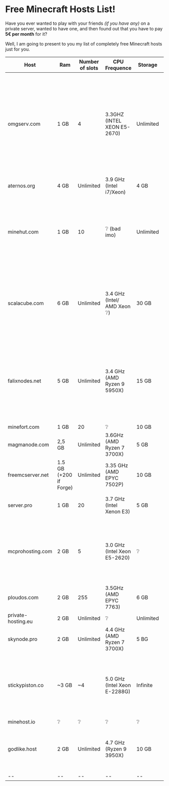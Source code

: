 # Free Minecraft Hosts List!

Have you ever wanted to play with your friends *(if you have any)* on a private server, wanted to have one, and then found out that you have to pay **5€ per month** for it?

 Well, I am going to present to you my list of completely free Minecraft hosts just for you.

| Host | Ram | Number of slots | CPU Frequence | Storage | Location | Link | No Registering | Notes
|--|--|--|--|--|--|--|--|--|
 omgserv.com | 1 GB | 4 | 3.3GHZ (INTEL XEON E5-2670) | Unlimited | France :fr: / USA :us: | [🌐](https://www.omgserv.com/en/hosting/minecraft-server/free/) |❌| ❌   Custom IP address, Dedicated IP (port 25565), Modded servers allowed, Scheduled backups, Scheduled tasks, MySQL database, Technical support.
|aternos.org|4 GB|Unlimited|3.9 GHz (Intel i7/Xeon)|4 GB|Germany❔ :de:|[🌐](https://aternos.org/go/)|❌|Queue system|
|minehut.com|1 GB|10|❔ (bad imo)|Unlimited|USA :us:|[🌐](https://minehut.com/)|❌|Gamemodes like Box, Gens, Skyblock etc. Play on Java or Bedrock. Friend controls and IP protection|
|scalacube.com|6 GB|Unlimited|3.4 GHz (Intel/ AMD Xeon ❔)|30 GB|Canada :canada: / France :fr: / United Kingdom :uk: / Australia :australia: / Singapore :singapore:|[🌐](https://scalacube.com/hosting/server/minecraft/constructor/public)|❌|❌ Bad panel|
|falixnodes.net|5 GB|Unlimited|3.4 GHz (AMD Ryzen 9 5950X)|15 GB|Germany :de: / Finland :finland:|[🌐](https://falixnodes.net/)|❌|Custom IP address, Modded servers allowed, Scheduled backups, Scheduled tasks, MySQL database, Technical support.|
|minefort.com|1 GB|20|❔|10 GB|❔|[🌐](https://minefort.com/)|❌|--|
|magmanode.com|2,5 GB|Unlimited|3.6GHz (AMD Ryzen 7 3700X)|5 GB|Germany :de:|[🌐](https://magmanode.com/order)|❔|--|
|freemcserver.net|1.5 GB (+200 if Forge)|Unlimited|3.35 GHz (AMD EPYC 7502P)|10 GB|USA :us: / Germany :de: / France :fr:|[🌐](https://freemcserver.net/)|❌|--|
|server.pro|1 GB|20|3.7 GHz (Intel Xenon E3)|5 GB|France :fr: / Canada :canada:|[🌐](https://server.pro/create)|❌|--|
|mcprohosting.com|2 GB|5|3.0 GHz (Intel Xeon E5-2620)|❔|[List](https://mcprohosting.com/billing/knowledgebase/106/Server-Locations-MCProHosting-Offers.html)|[🌐](https://mcprohosting.com/freebee)|❔|Currently out of stock on this item so orders for it have been suspended until more stock is available|
|ploudos.com|2 GB|255|3.5GHz (AMD EPYC 7763)|6 GB|1.  Germany :de:|[🌐](https://ploudos.com/server/)|❌|--|
|private-hosting.eu|2 GB|Unlimited|❔|Unlimited|❔|[🌐](https://private-hosting.eu/store/free-minecraft-server-hosting)|❌|--|
|skynode.pro|2 GB|Unlimited|4.4 GHz (AMD Ryzen 7 3700X)|5 BG|Germany :de:|[🌐](https://www.skynode.pro/free-hosting/minecraft)|❌|--|
|stickypiston.co|~3 GB|~4|5.0 GHz (Intel Xeon E-2288G)|Infinite|USA :us: / France :fr: / Australia :australia: / Singapore :singapore: / United Kingdom :uk:|[🌐](https://trial.stickypiston.co/minecraft/)|✅|--|
|minehost.io|❔|❔|❔|❔|❔|[🌐](https://www.minehost.io/)|✅|--|
|godlike.host|2 GB|Unlimited|4.7 GHz (Ryzen 9 3950X)|10 GB|Ukraine :ukraine:|[🌐](https://godlike.host/minecraft-free-server-en/)|❌|High-quality gaming support is provided only for paid plans|
|--|--|--|--|--|--|--|--|--|



